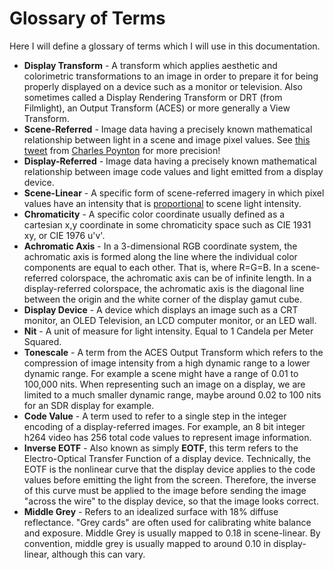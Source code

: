 # Glossary of Terms

Here I will define a glossary of terms which I will use in this documentation.

- **Display Transform** - A transform which applies aesthetic and colorimetric transformations to an image in order to prepare it for being properly displayed on a device such as a monitor or television. Also sometimes called a Display Rendering Transform or DRT (from Filmlight), an Output Transform (ACES) or more generally a View Transform.
- **Scene-Referred** - Image data having a precisely known mathematical relationship between light in a scene and image pixel values. See [this tweet](https://twitter.com/momaku/status/812025645626703874) from [Charles Poynton](https://www.poynton.ca) for more precision!
- **Display-Referred** - Image data having a precisely known mathematical relationship between image code values and light emitted from a display device.
- **Scene-Linear** - A specific form of scene-referred imagery in which pixel values have an intensity that is [proportional](https://en.wikipedia.org/wiki/Proportionality_(mathematics)) to scene light intensity.
- **Chromaticity** - A specific color coordinate usually defined as a cartesian x,y coordinate in some chromaticity space such as CIE 1931 xy, or CIE 1976 u'v'. 
- **Achromatic Axis** - In a 3-dimensional RGB coordinate system, the achromatic axis is formed along the line where the individual color components are equal to each other. That is, where R=G=B. In a scene-referred colorspace, the achromatic axis can be of infinite length. In a display-referred colorspace, the achromatic axis is the diagonal line between the origin and the white corner of the display gamut cube.
- **Display Device** - A device which displays an image such as a CRT monitor, an OLED Television, an LCD computer monitor, or an LED wall.
- **Nit** - A unit of measure for light intensity. Equal to 1 Candela per Meter Squared. 
- **Tonescale** - A term from the ACES Output Transform which refers to the compression of image intensity from a high dynamic range to a lower dynamic range. For example a scene might have a range of 0.01 to 100,000 nits. When representing such an image on a display, we are limited to a much smaller dynamic range, maybe around 0.02 to 100 nits for an SDR display for example.
- **Code Value** - A term used to refer to a single step in the integer encoding of a display-referred images. For example, an 8 bit integer h264 video has 256 total code values to represent image information.
- **Inverse EOTF** - Also known as simply **EOTF**, this term refers to the Electro-Optical Transfer Function of a display device. Technically, the EOTF is the nonlinear curve that the display device applies to the code values before emitting the light from the screen. Therefore, the inverse of this curve must be applied to the image before sending the image "across the wire" to the display device, so that the image looks correct.
- **Middle Grey** - Refers to an idealized surface with 18% diffuse reflectance. "Grey cards" are often used for calibrating white balance and exposure. Middle Grey is usually mapped to 0.18 in scene-linear. By convention, middle grey is usually mapped to around 0.10 in display-linear, although this can vary.

